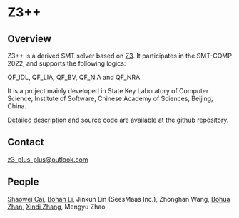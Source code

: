 # **Z3++**

## Overview

Z3++ is a derived SMT solver based on [Z3](https://github.com/Z3Prover/z3). It participates in the SMT-COMP 2022, and supports the following logics:

QF_IDL, QF_LIA, QF_BV, QF_NIA and QF_NRA

It is a project mainly developed in State Key Laboratory of Computer Science, Institute of Software, Chinese Academy of Sciences, Beijing, China.

[Detailed description](https://github.com/z3-plus-plus/z3-plus-plus.github.io/blob/main/Z3%2B%2B_at_SMT_COMP_2022.pdf) and source code are available at the github [repository]().

## Contact

z3_plus_plus@outlook.com
## People
[Shaowei Cai](http://lcs.ios.ac.cn/~caisw/),
[Bohan Li](https://douglaslee001.github.io/),
Jinkun Lin (SeesMaas Inc.),
Zhonghan Wang,
[Bohua Zhan](https://lcs.ios.ac.cn/~bzhan/),
[Xindi Zhang](https://dezhangxd.github.io/),
Mengyu Zhao

